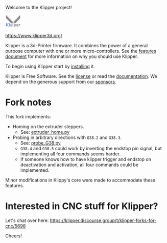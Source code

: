 Welcome to the Klipper project!

[![Klipper](docs/img/klipper-logo-small.png)](https://www.klipper3d.org/)

https://www.klipper3d.org/

Klipper is a 3d-Printer firmware. It combines the power of a general
purpose computer with one or more micro-controllers. See the
[features document](https://www.klipper3d.org/Features.html) for more
information on why you should use Klipper.

To begin using Klipper start by
[installing](https://www.klipper3d.org/Installation.html) it.

Klipper is Free Software. See the [license](COPYING) or read the
[documentation](https://www.klipper3d.org/Overview.html). We depend on
the generous support from our
[sponsors](https://www.klipper3d.org/Sponsors.html).

# Fork notes

This fork implements:

- Homing on the extruder steppers.
    - See: [extruder_home.py](./klippy/extras/extruder_home.py)
- Probing in arbitrary directions with `G38.2` and `G38.3`.
    - See: [probe_G38.py](./klippy/extras/probe_G38.py)
    - `G38.4` and `G38.5` could work by inverting the endstop pin signal, but implementing all four commands seems harder.
    - If someone knows how to have klipper trigger and endstop on deactivation and activation, all four commands could be implemented.

Minor modifications in Klippy's core were made to accommodate these features.

# Interested in CNC stuff for Klipper?

Let's chat over here: https://klipper.discourse.group/t/klipper-forks-for-cnc/5698

Cheers!